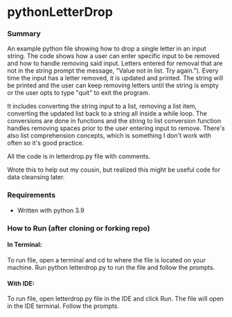 # pythonLetterDrop
### Summary

An example python file showing how to drop a single letter in an input string. The code shows how a user can enter specific input to be removed and how to handle removing said input. Letters entered for removal that are not in the string prompt the message, "Value not in list. Try again."). Every time the input has a letter removed, it is updated and printed. The string will be printed and the user can keep removing letters until the string is empty or the user opts to type "quit" to exit the program. 

It includes converting the string input to a list, removing a list item, converting the updated list back to a string all inside a while loop. The conversions are done in functions and the string to list conversion function handles removing spaces prior to the user entering input to remove. There's also list comprehension concepts, which is something I don't work with often so it's good practice.

All the code is in letterdrop.py file with comments. 

Wrote this to help out my cousin, but realized this might be useful code for data cleansing later.

### Requirements

- Written with python 3.9

### How to Run (after cloning or forking repo)

#### In Terminal:
To run file, open a terminal and cd to where the file is located on your machine. 
Run python letterdrop.py to run the file and follow the prompts.

#### With IDE:
To run file, open letterdrop.py file in the IDE and click Run. The file will open in the IDE terminal. Follow the prompts.
